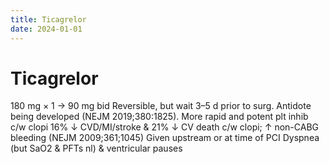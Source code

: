 ```yaml
---
title: Ticagrelor
date: 2024-01-01
---
```

# Ticagrelor

180 mg × 1 → 90 mg bid
Reversible, but wait 3–5 d prior to surg. Antidote being developed (NEJM 2019;380:1825).
More rapid and potent plt inhib c/w clopi
16% ↓ CVD/MI/stroke & 21% ↓ CV death c/w clopi; ↑ non-CABG bleeding (NEJM 2009;361;1045)
Given upstream or at time of PCI
Dyspnea (but SaO2 & PFTs nl) & ventricular pauses
